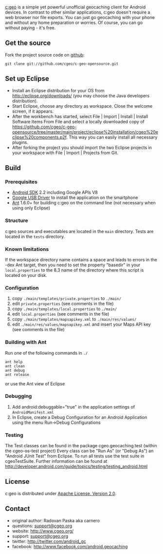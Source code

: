 [c:geo](http://www.cgeo.org) is a simple yet powerful unofficial geocaching client for Android devices. In contrast to other similar applications, c:geo doesn't require a web browser nor file exports. You can just go geocaching with your phone and without any home preparation or worries. Of course, you can go without paying - it's free.

Get the source
--------------

Fork the project source code on [github](https://github.com/cgeo/c-geo-opensource):

	git clone git://github.com/cgeo/c-geo-opensource.git

Set up Eclipse
--------------

- Install an Eclipse distribution for your OS from http://eclipse.org/downloads/ (you may choose the Java developers distribution).
- Start Eclipse, choose any directory as workspace. Close the welcome screen, if it appears.
- After the workbench has started, select File | Import | Install | Install Software Items From File and select a locally downloaded copy of https://github.com/cgeo/c-geo-opensource/tree/master/main/project/eclipse%20installation/cgeo%20eclipse%20components.p2f. This way you can easily install all necessary plugins.
- After forking the project you should import the two Eclipse projects in your workspace with File | Import | Projects from Git.

Build
-----

### Prerequisites ###

- [Android SDK](http://developer.android.com/sdk) 2.2 including Google APIs V8
- [Google USB Driver](http://developer.android.com/sdk/win-usb.html) to install the application on the smartphone
- [Ant](http://ant.apache.org) 1.6.0+ for building c:geo on the command line (not necessary when using only Eclipse)

### Structure ###

c:geo sources and executables are located in the `main` directory. Tests are located in the `tests` directory.

### Known limitations ###

If the workspace directory name contains a space and leads to errors in the -dex Ant target, then you need to set the property "basedir" in your `local.properties` to the 8.3 name of the directory where this script is located on your disk.

### Configuration ###

1. copy `./main/templates/private.properties` to `./main/`
2. edit `private.properties` (see comments in the file)
3. copy `./main/templates/local.properties` to `./main/`
4. edit `local.properties` (see comments in the file)
5. copy `./main/templates/mapsapikey.xml` to `./main/res/values/`
6. edit `./main/res/values/mapsapikey.xml` and insert your Maps API key (see comments in the file)

### Building with Ant ###

Run one of the following commands in `./`

    ant help
    ant clean
    ant debug
    ant release

or use the Ant view of Eclipse

### Debugging ###

1. Add android:debuggable="true" in the application settings of `AndroidManifest.xml`
2. In Eclipse, create a Debug Configuration for an Android Application using the menu Run->Debug Configurations

### Testing ###

The Test classes can be found in the package cgeo.geocaching.test (within the cgeo-os-test project)
Every class can be "Run As" (or "Debug As") an "Android JUnit Test" from Eclipse.
To run all tests use the test suite in cgeoTestSuite.
Further information can be found at http://developer.android.com/guide/topics/testing/testing_android.html

License
-------

c:geo is distributed under [Apache License, Version 2.0](http://www.apache.org/licenses/LICENSE-2.0).

Contact
-------

- original author: Radovan Paska aka carnero
- questions: support@cgeo.org
- website: http://www.cgeo.org/
- support: support@cgeo.org
- twitter: http://twitter.com/android_gc
- facebook: http://www.facebook.com/android.geocaching
